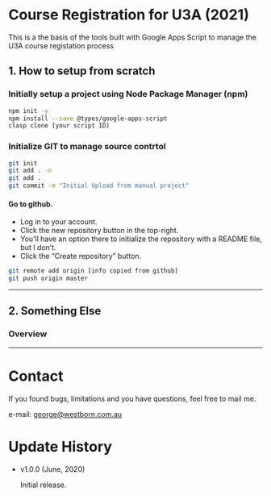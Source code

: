 # Course Registration for U3A (2021)

This is a the basis of the tools built with Google Apps Script to manage the U3A course registation process

## 1. How to setup from scratch

### Initially setup a project using Node Package Manager (npm)

```sh
npm init -y
npm install --save @types/google-apps-script
clasp clone [your script ID]
```

### Initialize GIT to manage source contrtol

```sh
git init
git add . -n
git add .
git commit -m "Initial Upload from manual project"
```

#### Go to github.

- Log in to your account.
- Click the new repository button in the top-right.
- You’ll have an option there to initialize the repository with a README file, but I don’t.
- Click the “Create repository” button.

```sh
git remote add origin [info copied from github]
git push origin master
```

---

## 2. Something Else

### Overview

---

# Contact

If you found bugs, limitations and you have questions, feel free to mail me.

e-mail: george@westborn.com.au

# Update History

- v1.0.0 (June, 2020)

  Initial release.
